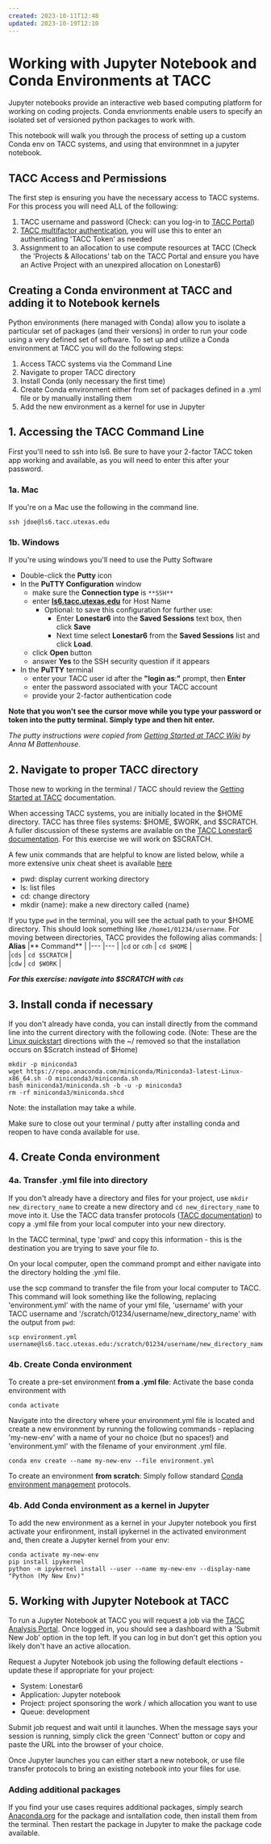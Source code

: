 ```yaml
---
created: 2023-10-11T12:48
updated: 2023-10-19T12:10
---
```

# Working with Jupyter Notebook and Conda Environments at TACC
Jupyter notebooks provide an interactive web based computing platform for working on coding projects. Conda envrionments enable users to specify an isolated set of versioned python packages to work with. 

This notebook will walk you through the process of setting up a custom Conda env on TACC systems, and using that environmnet in a jupyter notebook.

## TACC Access and Permissions
The first step is ensuring you have the necessary access to TACC systems.  For this process you will need ALL of the following:  
1. TACC username and password (Check: can you log-in to [TACC Portal](https://tacc.utexas.edu/portal/))
2. [TACC multifactor authentication](https://docs.tacc.utexas.edu/basics/mfa/), you will use this to enter an authenticating 'TACC Token' as needed
3. Assignment to an allocation to use compute resources at TACC (Check the 'Projects & Allocations' tab on the TACC Portal and ensure you have an Active Project with an unexpired allocation on Lonestar6)

## Creating a Conda environment at TACC and adding it to Notebook kernels
Python environments (here managed with Conda) allow you to isolate a particular set of packages (and their versions) in order to run your code using a very defined set of software.  To set up and utilize a Conda environment at TACC you will do the following steps:
1. Access TACC systems via the Command Line
2. Navigate to proper TACC directory
3. Install Conda (only necessary the first time)
4. Create Conda environment either from set of packages defined in a .yml file or by manually installing them
5. Add the new environment as a kernel for use in Jupyter

## 1. Accessing the TACC Command Line

First you'll need to ssh into ls6. Be sure to have your 2-factor TACC token app working and available, as you will need to enter this after your password.

### 1a. Mac
If you're on a Mac use the following in the command line. 
```
ssh jdoe@ls6.tacc.utexas.edu
```

### 1b. Windows
If you're using windows you'll need to use the Putty Software

- Double-click the **Putty** icon
- In the **PuTTY Configuration** window
    - make sure the **Connection type** is `**SSH**`
    - enter **[ls6.tacc.utexas.edu](http://ls6.tacc.utexas.edu/)** for Host Name
        - Optional: to save this configuration for further use:
            - Enter **Lonestar6** into the **Saved Sessions** text box, then click **Save**
            - Next time select **Lonestar6** from the **Saved Sessions** list and click **Load**.
    - click **Open** button
    - answer **Yes** to the SSH security question if it appears
- In the **PuTTY** terminal
    - enter your TACC user id after the **"login as**:**"** prompt, then **Enter**
    - enter the password associated with your TACC account
    - provide your 2-factor authentication code  

**Note that you won't see the cursor move while you type your password or token into the putty terminal. Simply type and then hit enter.**

*The putty instructions were copied from [Getting Started at TACC Wiki](https://wikis.utexas.edu/display/CoreNGSTools/Getting+started+at+TACC) by Anna M Battenhouse.*



## 2. Navigate to proper TACC directory
Those new to working in the terminal / TACC should review the [Getting Started at TACC](https://wikis.utexas.edu/display/CoreNGSTools/Getting+started+at+TACC) documentation.

When accessing TACC systems, you are initially located in the $HOME directory.  TACC has three files systems: $HOME, $WORK, and $SCRATCH.  A fuller discussion of these systems are available on the [TACC Lonestar6 documentation](https://docs.tacc.utexas.edu/hpc/lonestar6/#files).  For this exercise we will work on $SCRATCH.

A few unix commands that are helpful to know are listed below, while a more extensive unix cheat sheet is available [here](https://mally.stanford.edu/~sr/computing/basic-unix.html)

* pwd: display current working directory
* ls: list files
* cd: change directory
* mkdir {name}: make a new directory called {name}

If you type `pwd` in the terminal, you will see the actual path to your $HOME directory. This should look something like `/home1/01234/username`. For moving between directories, TACC provides the following alias commands:
| **Alias** 	|** Command**  	| 
|---	|---	|
|`cd` or `cdh`  	| `cd $HOME`  	|  	
|`cds`  	| `cd $SCRATCH`  	|  	
|`cdw`  	| `cd $WORK`  	|  	
	

***For this exercise: navigate into $SCRATCH with `cds`***

## 3. Install conda if necessary
If you don't already have conda, you can install directly from the command line into the current directory with the following code. (Note: These are the [Linux quickstart](https://docs.conda.io/projects/miniconda/en/latest/index.html#quick-command-line-install) directions with the ~/ removed so that the installation occurs on $Scratch instead of $Home)

```
mkdir -p miniconda3
wget https://repo.anaconda.com/miniconda/Miniconda3-latest-Linux-x86_64.sh -O miniconda3/miniconda.sh
bash miniconda3/miniconda.sh -b -u -p miniconda3
rm -rf miniconda3/miniconda.shcd
```
Note: the installation may take a while.

Make sure to close out your terminal / putty after installing conda and reopen to have conda available for use. 


## 4. Create Conda environment

### 4a. Transfer .yml file into directory
If you don't already have a directory and files for your project, use `mkdir new_directory_name` to create a new directory and `cd new_directory_name` to move into it. Use the TACC data transfer protocols ([TACC documentation](https://docs.tacc.utexas.edu/basics/datatransferguide/)) to copy a .yml file from your local computer into your new directory.  

In the TACC terminal, type 'pwd' and copy this information - this is the destination you are trying to save your file *to*.

On your local computer, open the command prompt and either navigate into the directory holding the .yml file. 

use the scp command to transfer the file from your local computer to TACC.  This command will look something like the following, replacing 'environment.yml' with the name of your yml file, 'username' with your TACC username and '/scratch/01234/username/new_directory_name' with the output from `pwd`:

    scp environment.yml username@ls6.tacc.utexas.edu:/scratch/01234/username/new_directory_name

### 4b. Create Conda environment 
To create a pre-set environment **from a .yml file**: 
Activate the base conda environment with

    conda activate
    
Navigate into the directory where your environment.yml file is located and create a new environment by running the following commands - replacing 'my-new-env' with a name of your no choice (but no spaces!) and 'environment.yml' with the filename of your environment .yml file. 

    conda env create --name my-new-env --file environment.yml 
    

To create an environment **from scratch**: 
Simply follow standard [Conda environment management](https://docs.conda.io/projects/conda/en/latest/user-guide/tasks/manage-environments.html) protocols. 

### 4b. Add Conda environment as a kernel in Jupyter
To add the new environment as a kernel in your Jupyter notebook you first activate your enfironment, install ipykernel in the activated environment and, then create a Jupyter kernel from your env:

    conda activate my-new-env
    pip install ipykernel
    python -m ipykernel install --user --name my-new-env --display-name "Python (My New Env)"

## 5. Working with Jupyter Notebook at TACC
To run a Jupyter Notebook at TACC you will request a job via the [TACC Analysis Portal](https://tap.tacc.utexas.edu). Once logged in, you should see a dashboard with a 'Submit New Job' option in the top left. If you can log in but don't get this option you likely don't have an active allocation.

Request a Jupyter Notebook job using the following default elections - update these if appropriate for your project:
* System: Lonestar6
* Application: Jupyter notebook
* Project: project sponsoring the work / which allocation you want to use
* Queue: development 

Submit job request and wait until it launches. When the message says your session is running, simply click the green 'Connect' button or copy and paste the URL into the browser of your choice.

Once Jupyter launches you can either start a new notebook, or use file transfer protocols to bring an existing notebook into your files for use.

### Adding additional packages
If you find your use cases requires additional packages, simply search [Anaconda.org](https://anaconda.org/) for the package and isntallation code, then install them from the terminal.  Then restart the package in Jupyter to make the package code available.
